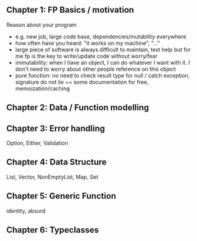 ## Chapter 1: FP Basics / motivation
Reason about your program

* e.g. new job, large code base, dependencies/mutability everywhere
* how often have you heard: "it works on my machine", "..."
* large piece of software is always difficult to maintain, test help but for me fp is the key to write/update code without worry/fear
* immutability: when I have an object, I can do whatever I want with it. I don't need to worry about other people reference on this object
* pure function: no need to check result type for null / catch exception, signature do not lie == some documentation for free, memoization/caching

## Chapter 2: Data / Function modelling

## Chapter 3: Error handling
Option, Either, Validation

## Chapter 4: Data Structure
List, Vector, NonEmptyList, Map, Set

## Chapter 5: Generic Function
identity, absurd

## Chapter 6: Typeclasses
